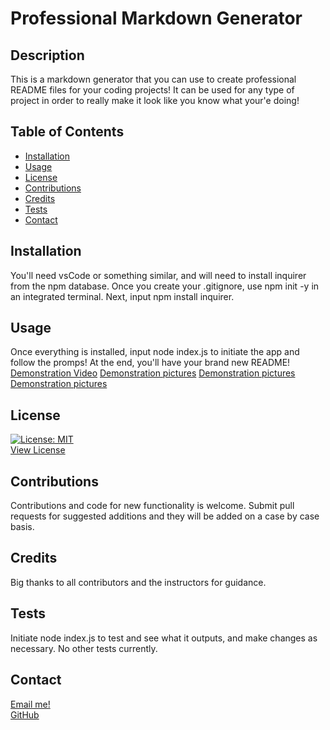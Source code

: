 
  # Professional Markdown Generator
## Description
This is a markdown generator that you can use to create professional README files for your coding projects! It can be used for any type of project in order to really make it look like you know what your'e doing!
## Table of Contents
- [Installation](#installation)
- [Usage](#usage)
- [License](#license)
- [Contributions](#contributions)
- [Credits](#credits)
- [Tests](#tests)
- [Contact](#contact)
## Installation
You'll need vsCode or something similar, and will need to install inquirer from the npm database. Once you create your .gitignore, use npm init -y in an integrated terminal. Next, input npm install inquirer.
## Usage
Once everything is installed, input node index.js to initiate the app and follow the promps! At the end, you'll have your brand new README!
[Demonstration Video](https://drive.google.com/file/d/1qe7aoUZbYHGA0P5ZflXnsbDTEhZVFO3a/view?usp=sharing)
[Demonstration pictures](https://github.com/JusticeGTR/ProfessionalREADMEGenerator/blob/main/assets/media/Screenshot%20(96).png)
[Demonstration pictures](https://github.com/JusticeGTR/ProfessionalREADMEGenerator/blob/main/assets/media/Screenshot%20(97).png)
[Demonstration pictures](https://github.com/JusticeGTR/ProfessionalREADMEGenerator/blob/main/assets/media/Screenshot%20(98).png)

## License
[![License: MIT](https://img.shields.io/badge/License-MIT-yellow.svg)](https://opensource.org/licenses/MIT)  
[View License](https://choosealicense.com/licenses/mit/)

## Contributions
Contributions and code for new functionality is welcome. Submit pull requests for suggested additions and they will be added on a case by case basis.
## Credits
Big thanks to all contributors and the instructors for guidance.
## Tests
Initiate node index.js to test and see what it outputs, and make changes as necessary. No other tests currently.
## Contact
[Email me!](justinlindseyLHR@gmail.com)  
[GitHub](https://github.com/JusticeGTR)